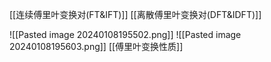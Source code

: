 [[连续傅里叶变换对(FT&IFT)]]
[[离散傅里叶变换对(DFT&IDFT)]]

![[Pasted image 20240108195502.png]]
![[Pasted image 20240108195603.png]]
[[傅里叶变换性质]]
